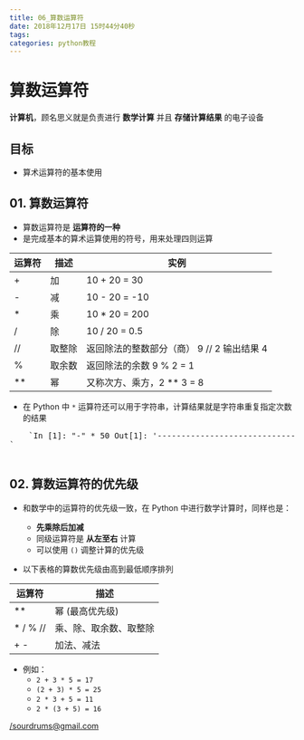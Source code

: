 ```yaml
---
title: 06_算数运算符
date: 2018年12月17日 15时44分40秒
tags: 
categories: python教程
---
```



# 算数运算符

**计算机**，顾名思义就是负责进行 **数学计算** 并且 **存储计算结果** 的电子设备

## 目标

*   算术运算符的基本使用

## 01\. 算数运算符

*   算数运算符是 **运算符的一种**
*   是完成基本的算术运算使用的符号，用来处理四则运算

| 运算符 | 描述 | 实例 |
| --- | --- | --- |
| + | 加 | 10 + 20 = 30 |
| - | 减 | 10 - 20 = -10 |
| * | 乘 | 10 * 20 = 200 |
| / | 除 | 10 / 20 = 0.5 |
| // | 取整除 | 返回除法的整数部分（商） 9 // 2 输出结果 4 |
| % | 取余数 | 返回除法的余数 9 % 2 = 1 |
| ** | 幂 | 又称次方、乘方，2 ** 3 = 8 |

*   在 Python 中 `*` 运算符还可以用于字符串，计算结果就是字符串重复指定次数的结果

<pre>    `In [1]: "-" * 50 Out[1]: '----------------------------------------'
` 
  </pre>

## 02\. 算数运算符的优先级

*   和数学中的运算符的优先级一致，在 Python 中进行数学计算时，同样也是：

    *   **先乘除后加减**
    *   同级运算符是 **从左至右** 计算
    *   可以使用 `()` 调整计算的优先级
*   以下表格的算数优先级由高到最低顺序排列

| 运算符 | 描述 |
| --- | --- |
| ** | 幂 (最高优先级) |
| * / % // | 乘、除、取余数、取整除 |
| + - | 加法、减法 |

*   例如：
    *   `2 + 3 * 5 = 17`
    *   `(2 + 3) * 5 = 25`
    *   `2 * 3 + 5 = 11`
    *   `2 * (3 + 5) = 16`

</sourdrums@gmail.com>